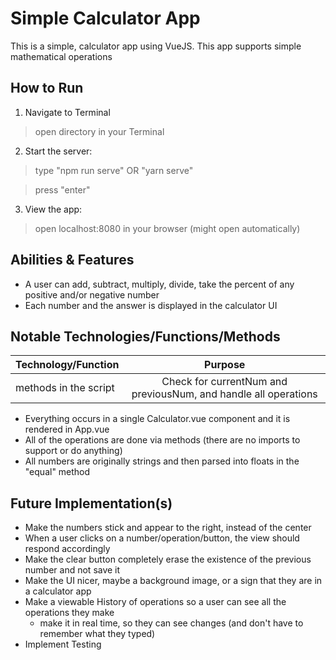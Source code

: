 # Simple Calculator App

This is a simple, calculator app using VueJS. This app supports simple mathematical operations 


## How to Run

1. Navigate to Terminal

> open directory in your Terminal

2. Start the server:

> type "npm run serve" OR "yarn serve"

> press "enter"

3. View the app:

> open localhost:8080 in your browser (might open automatically)


## Abilities & Features

* A user can add, subtract, multiply, divide, take the percent of any positive and/or negative number 
* Each number and the answer is displayed in the calculator UI


## Notable Technologies/Functions/Methods

| Technology/Function   | Purpose                                                          |
| --------------------- |:----------------------------------------------------------------:|
| methods in the script | Check for currentNum and previousNum, and handle all operations  |

* Everything occurs in a single Calculator.vue component and it is rendered in App.vue
* All of the operations are done via methods (there are no imports to support or do anything)
* All numbers are originally strings and then parsed into floats in the "equal" method


## Future Implementation(s)

* Make the numbers stick and appear to the right, instead of the center
* When a user clicks on a number/operation/button, the view should respond accordingly 
* Make the clear button completely erase the existence of the previous number and not save it
* Make the UI nicer, maybe a background image, or a sign that they are in a calculator app
* Make a viewable History of operations so a user can see all the operations they make 
  - make it in real time, so they can see changes (and don't have to remember what they typed)
* Implement Testing 


